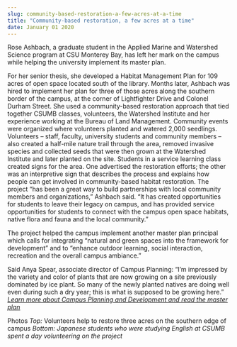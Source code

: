 ```yaml
---
slug: community-based-restoration-a-few-acres-at-a-time
title: "Community-based restoration, a few acres at a time"
date: January 01 2020
---
```


 
<p>
  Rose Ashbach, a graduate student in the Applied Marine and Watershed Science
  program at CSU Monterey Bay, has left her mark on the campus while helping the
  university implement its master plan.
</p>
<p>
  For her senior thesis, she developed a Habitat Management Plan for 109 acres
  of open space located south of the library. Months later, Ashbach was hired to
  implement her plan for three of those acres along the southern border of the
  campus, at the corner of Lightfighter Drive and Colonel Durham Street. She
  used a community-based restoration approach that tied together CSUMB classes,
  volunteers, the Watershed Institute and her experience working at the Bureau
  of Land Management. Community events were organized where volunteers planted
  and watered 2,000 seedlings. Volunteers – staff, faculty, university students
  and community members – also created a half-mile nature trail through the
  area, removed invasive species and collected seeds that were then grown at the
  Watershed Institute and later planted on the site. Students in a service
  learning class created signs for the area. One advertised the restoration
  efforts; the other was an interpretive sign that describes the process and
  explains how people can get involved in community-based habitat restoration.
  The project “has been a great way to build partnerships with local community
  members and organizations,” Ashbach said. “It has created opportunities for
  students to leave their legacy on campus, and has provided service
  opportunities for students to connect with the campus open space habitats,
  native flora and fauna and the local community.”
</p>
<p>
  The project helped the campus implement another master plan principal which
  calls for integrating “natural and green spaces into the framework for
  development” and to “enhance outdoor learning, social interaction, recreation
  and the overall campus ambiance.”
</p>
<p>
  Said Anya Spear, associate director of Campus Planning: “I’m impressed by the
  variety and color of plants that are now growing on a site previously
  dominated by ice plant. So many of the newly planted natives are doing well
  even during such a dry year; this is what is supposed to be growing here.”
  <em
    ><a href="https://fmp.csumb.edu/campus-planning-development"
      >Learn more about Campus Planning and Development and read the master
      plan</a
    ></em
  >
</p>
<p>
  Photos <em>Top:</em> Volunteers help to restore three acres on the southern
  edge of campus
  <em
    >Bottom: Japanese students who were studying English at CSUMB spent a day
    volunteering on the project</em
  >
</p>
 
